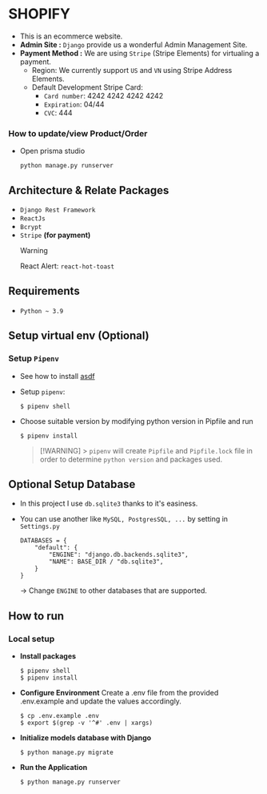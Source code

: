 # SHOPIFY

- This is an ecommerce website.
- **Admin Site :** `Django` provide us a wonderful Admin Management Site.
- **Payment Method :** We are using `Stripe` (Stripe Elements) for virtualing a payment.
  - Region: We currently support `US` and `VN` using Stripe Address Elements.
  - Default Development Stripe Card:
    - `Card number`: 4242 4242 4242 4242
    - `Expiration`: 04/44
    - `CVC`: 444

### How to update/view Product/Order

- Open prisma studio

  ```
  python manage.py runserver
  ```

## Architecture & Relate Packages

- `Django Rest Framework`
- `ReactJs`
- `Bcrypt`
- `Stripe` **(for payment)**
  > [!WARNING]
  > React Alert: `react-hot-toast`

## Requirements

- `Python ~ 3.9`

## Setup virtual env (Optional)

### Setup `Pipenv`

- See how to install [asdf](https://asdf-vm.com/guide/getting-started.html)
- Setup `pipenv`:

  ```
  $ pipenv shell
  ```

- Choose suitable version by modifying python version in Pipfile and run

  ```
  $ pipenv install
  ```

  > [!WARNING] > `pipenv` will create `Pipfile` and `Pipfile.lock` file in order to determine `python version` and packages used.

## Optional Setup Database

- In this project I use `db.sqlite3` thanks to it's easiness.
- You can use another like `MySQL, PostgresSQL, ...` by setting in `Settings.py`

  ```
  DATABASES = {
      "default": {
          "ENGINE": "django.db.backends.sqlite3",
          "NAME": BASE_DIR / "db.sqlite3",
      }
  }
  ```

  $\rightarrow$ Change `ENGINE` to other databases that are supported.

## How to run

### Local setup

- **Install packages**
  ```
  $ pipenv shell
  $ pipenv install
  ```
- **Configure Environment**
  Create a .env file from the provided .env.example and update the values accordingly.
  ```
  $ cp .env.example .env
  $ export $(grep -v '^#' .env | xargs)
  ```
- **Initialize models database with Django**
  ```
  $ python manage.py migrate
  ```
- **Run the Application**
  ```
  $ python manage.py runserver
  ```
